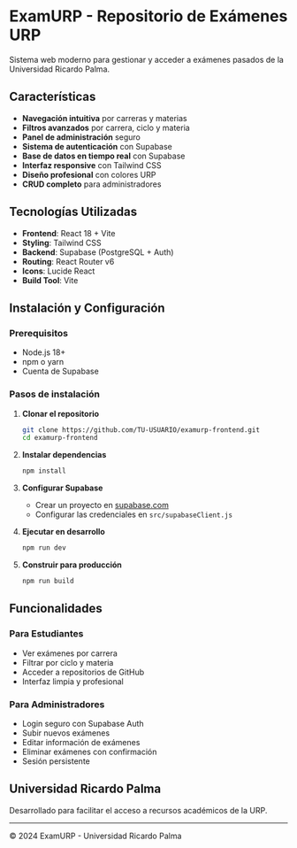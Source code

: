 # ExamURP - Repositorio de Exámenes URP

Sistema web moderno para gestionar y acceder a exámenes pasados de la Universidad Ricardo Palma.

## Características

- **Navegación intuitiva** por carreras y materias
- **Filtros avanzados** por carrera, ciclo y materia
- **Panel de administración** seguro
- **Sistema de autenticación** con Supabase
- **Base de datos en tiempo real** con Supabase
- **Interfaz responsive** con Tailwind CSS
- **Diseño profesional** con colores URP
- **CRUD completo** para administradores

## Tecnologías Utilizadas

- **Frontend**: React 18 + Vite
- **Styling**: Tailwind CSS
- **Backend**: Supabase (PostgreSQL + Auth)
- **Routing**: React Router v6
- **Icons**: Lucide React
- **Build Tool**: Vite

## Instalación y Configuración

### Prerequisitos
- Node.js 18+ 
- npm o yarn
- Cuenta de Supabase

### Pasos de instalación

1. **Clonar el repositorio**
   ```bash
   git clone https://github.com/TU-USUARIO/examurp-frontend.git
   cd examurp-frontend
   ```

2. **Instalar dependencias**
   ```bash
   npm install
   ```

3. **Configurar Supabase**
   - Crear un proyecto en [supabase.com](https://supabase.com)
   - Configurar las credenciales en `src/supabaseClient.js`

4. **Ejecutar en desarrollo**
   ```bash
   npm run dev
   ```

5. **Construir para producción**
   ```bash
   npm run build
   ```

## Funcionalidades

### Para Estudiantes
- Ver exámenes por carrera
- Filtrar por ciclo y materia
- Acceder a repositorios de GitHub
- Interfaz limpia y profesional

### Para Administradores
- Login seguro con Supabase Auth
- Subir nuevos exámenes
- Editar información de exámenes
- Eliminar exámenes con confirmación
- Sesión persistente

## Universidad Ricardo Palma

Desarrollado para facilitar el acceso a recursos académicos de la URP.

---

© 2024 ExamURP - Universidad Ricardo Palma
